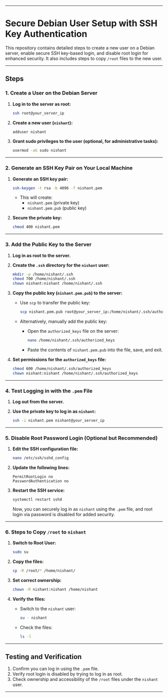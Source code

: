 
---


# Secure Debian User Setup with SSH Key Authentication

This repository contains detailed steps to create a new user on a Debian server, enable secure SSH key-based login, and disable root login for enhanced security. It also includes steps to copy `/root` files to the new user.

---

## **Steps**

### 1. Create a User on the Debian Server
1. **Log in to the server as root:**
   ```bash
   ssh root@your_server_ip
   ```

2. **Create a new user (`nishant`):**
   ```bash
   adduser nishant
   ```

3. **Grant sudo privileges to the user (optional, for administrative tasks):**
   ```bash
   usermod -aG sudo nishant
   ```

---

### 2. Generate an SSH Key Pair on Your Local Machine
1. **Generate an SSH key pair:**
   ```bash
   ssh-keygen -t rsa -b 4096 -f nishant.pem
   ```

   - This will create:
     - `nishant.pem` (private key)
     - `nishant.pem.pub` (public key)

2. **Secure the private key:**
   ```bash
   chmod 400 nishant.pem
   ```

---

### 3. Add the Public Key to the Server
1. **Log in as root to the server.**

2. **Create the `.ssh` directory for the `nishant` user:**
   ```bash
   mkdir -p /home/nishant/.ssh
   chmod 700 /home/nishant/.ssh
   chown nishant:nishant /home/nishant/.ssh
   ```

3. **Copy the public key (`nishant.pem.pub`) to the server:**

   - Use `scp` to transfer the public key:
     ```bash
     scp nishant.pem.pub root@your_server_ip:/home/nishant/.ssh/authorized_keys
     ```

   - Alternatively, manually add the public key:
     - Open the `authorized_keys` file on the server:
       ```bash
       nano /home/nishant/.ssh/authorized_keys
       ```
     - Paste the contents of `nishant.pem.pub` into the file, save, and exit.

4. **Set permissions for the `authorized_keys` file:**
   ```bash
   chmod 600 /home/nishant/.ssh/authorized_keys
   chown nishant:nishant /home/nishant/.ssh/authorized_keys
   ```

---

### 4. Test Logging in with the `.pem` File
1. **Log out from the server.**

2. **Use the private key to log in as `nishant`:**
   ```bash
   ssh -i nishant.pem nishant@your_server_ip
   ```

---

### 5. Disable Root Password Login (Optional but Recommended)
1. **Edit the SSH configuration file:**
   ```bash
   nano /etc/ssh/sshd_config
   ```

2. **Update the following lines:**
   ```text
   PermitRootLogin no
   PasswordAuthentication no
   ```

3. **Restart the SSH service:**
   ```bash
   systemctl restart sshd
   ```

   Now, you can securely log in as `nishant` using the `.pem` file, and root login via password is disabled for added security.

---

### 6. Steps to Copy `/root` to `nishant`
1. **Switch to Root User:**
   ```bash
   sudo su
   ```

2. **Copy the files:**
   ```bash
   cp -R /root/* /home/nishant/
   ```

3. **Set correct ownership:**
   ```bash
   chown -R nishant:nishant /home/nishant
   ```

4. **Verify the files:**
   - Switch to the `nishant` user:
     ```bash
     su - nishant
     ```
   - Check the files:
     ```bash
     ls -l
     ```

---

## **Testing and Verification**
1. Confirm you can log in using the `.pem` file.
2. Verify root login is disabled by trying to log in as root.
3. Check ownership and accessibility of the `/root` files under the `nishant` user.

---

